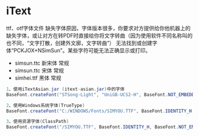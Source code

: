 # iText
<!-- @author DHJT 2019-06-21 -->

ttf、otf字体文件
缺失字体原因，字体版本很多，你要求对方提供给你他机器上的缺失字体，或让对方在转PDF时直接给你将文字转曲（因为使用软件不同名称叫的也不同，“文字打散，创建外文廓，文字转曲”）
无法找到或创建字体“PCKJOX+NSimSun”。某些字符可能无法正确显示或打印。
- simsun.ttc 新宋体 常规
- simsun.ttc 宋体 常规
- simhei.ttf 黑体 常规
```java
1、使用iTextAsian.jar (itext-asian.jar)中的字体
BaseFont.createFont("STSong-Light", "UniGB-UCS2-H", BaseFont.NOT_EMBEDDED);

2、使用Windows系统字体(TrueType)
BaseFont.createFont("C:/WINDOWS/Fonts/SIMYOU.TTF", BaseFont.IDENTITY_H, BaseFont.NOT_EMBEDDED);

3、使用资源字体(ClassPath)
BaseFont.createFont("/SIMYOU.TTF", BaseFont.IDENTITY_H, BaseFont.NOT_EMBEDDED);
```